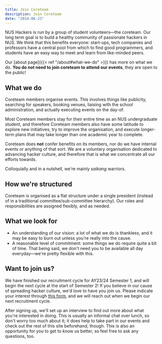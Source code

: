 ```yaml
---
title: Join Coreteam
description: Join Coreteam
date: "2014-06-23"
---
```


NUS Hackers is run by a group of student volunteers&mdash;the coreteam. Our long term goal is to build a healthy community of passionate hackers in NUS. We think that this benefits everyone: start-ups, tech companies and professors have a central pool from which to find good programmers, and students have an easy way to meet and learn from like-minded peers.

Our [about page]({{< ref "/about#what-we-do" >}}) has more on what we do. **You do not need to join coreteam to attend our events**, they are open to the public!

## What we do

Coreteam members organise events. This involves things like publicity, searching for speakers, booking venues, liaising with the school administration, and actually executing events on the day-of.

Most Coreteam members stay for their entire time as an NUS undergraduate student, and therefore Coreteam members also have some latitude to explore new initiatives, try to improve the organisation, and execute longer-term plans that may take longer than one academic year to complete.

Coreteam does __not__ confer benefits on its members, nor do we have internal events or anything of that sort. We are a voluntary organisation dedicated to advancing hacker culture, and therefore that is what we concentrate all our efforts towards.

Colloquially and in a nutshell, we're mainly _saikang_ warriors.

## How we're structured

Coreteam is organised as a flat structure under a single president (instead of in a traditional committee/sub-committee hierarchy). Our roles and responsibilities are assigned flexibly, and as needed.

## What we look for

* An understanding of our vision: a lot of what we do is thankless, and it may be easy to burn out unless you're really into the cause.
* A reasonable level of commitment: some things we do require quite a bit of time. That being said, we don't need you to be available all day everyday&mdash;we're pretty flexible with this.

## Want to join us?

We have finished our recruitment cycle for AY23/24 Semester 1, and will begin the next cycle at the start of Semester 2! If you believe in our cause of spreading hacker culture, we'd love to have you join us. Please indicate your interest through [this form](https://hckr.cc/2324s1-recruit-close), and we will reach out when we begin our next recruitment cycle.

After signing up, we'll set up an interview to find out more about what you're interested in doing. This is usually an informal chat over lunch, so don't worry too much about it; it does help to take part in our events and check out the rest of this site beforehand, though. This is also an opportunity for you to get to know us better, so feel free to ask any questions, too.
